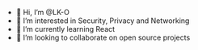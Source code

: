 - 👋 Hi, I’m @LK-O
- 👀 I’m interested in Security, Privacy and Networking
- 🌱 I’m currently learning React
- 💞️ I’m looking to collaborate on open source projects
<!---
LK-O/LK-O is a ✨ special ✨ repository because its `README.md` (this file) appears on your GitHub profile.
You can click the Preview link to take a look at your changes.
--->
